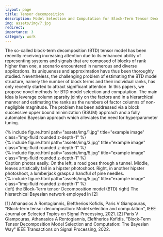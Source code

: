 ```yaml
---
layout: page
title: Tensor decomposition
description: Model Selection and Computation for Block-Term Tensor Decomposition
img: assets/img/7.jpg
redirect: 
importance: 3
category: work
---
```


The so-called block-term decomposition (BTD) tensor model has been recently receiving increasing attention due to its enhanced ability of representing systems and signals that are composed of blocks of rank higher than one, a scenario encountered in numerous and diverse applications. Its uniqueness and approximation have thus been thoroughly studied. Nevertheless, the challenging problem of estimating the BTD model structure, namely the number of block terms and their individual ranks, has only recently started to attract significant attention. In this papers, we propose novel methods for BTD model selection and computation. The main idea is leverage column sparsity jointly on the factors and in a hierarchical manner and estimating the ranks as the numbers of factor columns of non-negligible magnitude. The problem has been addressed via a block successive upper bound minimization (BSUM) approach and a fully automated Bayesian approach which alleviates the need for hyperparameter tuning.



<div class="row">
    <div class="col-sm mt-3 mt-md-0">
        {% include figure.html path="assets/img/1.jpg" title="example image" class="img-fluid rounded z-depth-1" %}
    </div>
    <div class="col-sm mt-3 mt-md-0">
        {% include figure.html path="assets/img/3.jpg" title="example image" class="img-fluid rounded z-depth-1" %}
    </div>
    <div class="col-sm mt-3 mt-md-0">
        {% include figure.html path="assets/img/5.jpg" title="example image" class="img-fluid rounded z-depth-1" %}
    </div>
</div>
<div class="caption">
    Caption photos easily. On the left, a road goes through a tunnel. Middle, leaves artistically fall in a hipster photoshoot. Right, in another hipster photoshoot, a lumberjack grasps a handful of pine needles.
</div>
<div class="row">
    <div class="col-sm mt-3 mt-md-0">
        {% include figure.html path="assets/img/5.jpg" title="example image" class="img-fluid rounded z-depth-1" %}
    </div>
</div>
<div class="caption">
    (left) the Block-Term tensor Decomposition model (BTD) right) The hierarchical Bayesian network employed in [2]
</div>


[1] Athanasios A Rontogiannis, Eleftherios Kofidis, Paris V Giampouras, "Block-term tensor decomposition: Model selection and computation", IEEE Journal on Selected Topics on Signal Processing, 2021.
[2] Paris V Giampouras, Athanasios A Rontogiannis, Eleftherios Kofidis, "Block-Term Tensor Decomposition Model Selection and Computation: The Bayesian Way" IEEE Transactions on Signal Processing, 2022.




